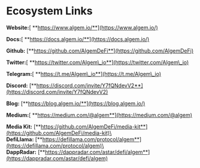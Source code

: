 # Ecosystem Links

**Website:**[ **https://www.algem.io/**](https://www.algem.io/)

**Docs:**[ **https://docs.algem.io/**](https://docs.algem.io/)

**Github:** [**https://github.com/AlgemDeFi**](https://github.com/AlgemDeFi)

**Twitter:**[ **https://twitter.com/Algem\_io**](https://twitter.com/Algem\_io)

**Telegram:**[ **https://t.me/Algem\_io**](https://t.me/Algem\_io)

**Discord:** [**https://discord.com/invite/Y7fQNdevV2**](https://discord.com/invite/Y7fQNdevV2)

**Blog:** [**https://blog.algem.io/**](https://blog.algem.io/)

**Medium:**[ **https://medium.com/@algem**](https://medium.com/@algem)

**Media Kit:** [**https://github.com/AlgemDeFi/media-kit**](https://github.com/AlgemDeFi/media-kit)\
\
**DefiLlama:** [**https://defillama.com/protocol/algem**](https://defillama.com/protocol/algem)\
\
**DappRadar:** [**https://dappradar.com/astar/defi/algem**](https://dappradar.com/astar/defi/algem)
